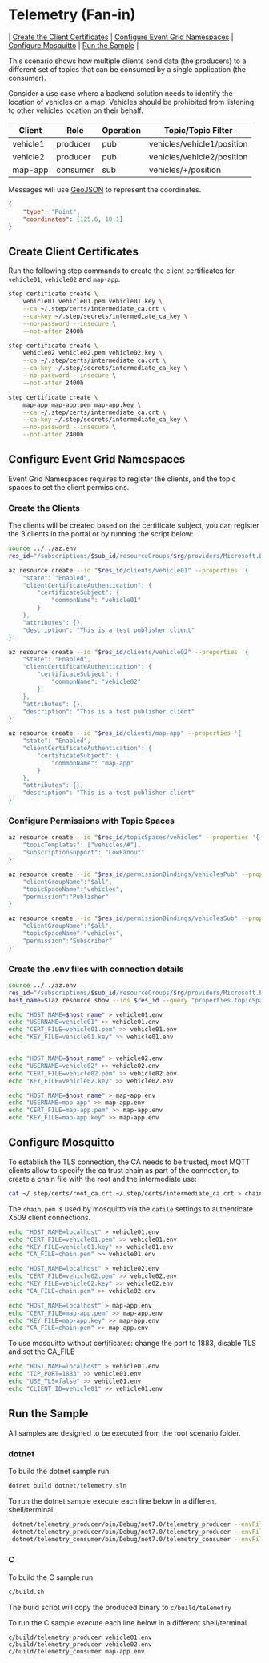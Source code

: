 # Telemetry (Fan-in)

| [Create the Client Certificates](#create-client-certificates) | [Configure Event Grid Namespaces](#configure-event-grid-namespaces) | [Configure Mosquitto](#configure-mosquitto) | [Run the Sample](#run-the-sample) |

This scenario shows how multiple clients send data (the producers) to a different set of topics that can be consumed by a single application (the consumer).

Consider a use case where a backend solution needs to identify the location of vehicles on a map. Vehicles should be prohibited from listening to other vehicles location on their behalf.

|Client|Role|Operation|Topic/Topic Filter|
|------|----|---------|------------------|
|vehicle1|producer|pub|vehicles/vehicle1/position|
|vehicle2|producer|pub|vehicles/vehicle2/position|
|map-app|consumer|sub|vehicles/+/position|

Messages will use [GeoJSON](https://geojson.org) to represent the coordinates.

```json
{
    "type": "Point",
    "coordinates": [125.6, 10.1]
}
```


## Create Client Certificates

Run the following step commands to create the client certificates for `vehicle01`, `vehicle02` and `map-app`.

```bash
step certificate create \
    vehicle01 vehicle01.pem vehicle01.key \
    --ca ~/.step/certs/intermediate_ca.crt \
    --ca-key ~/.step/secrets/intermediate_ca_key \
    --no-password --insecure \
    --not-after 2400h

step certificate create \
    vehicle02 vehicle02.pem vehicle02.key \
    --ca ~/.step/certs/intermediate_ca.crt \
    --ca-key ~/.step/secrets/intermediate_ca_key \
    --no-password --insecure \
    --not-after 2400h

step certificate create \
    map-app map-app.pem map-app.key \
    --ca ~/.step/certs/intermediate_ca.crt \
    --ca-key ~/.step/secrets/intermediate_ca_key \
    --no-password --insecure \
    --not-after 2400h

```

## Configure Event Grid Namespaces

Event Grid Namespaces requires to register the clients, and the topic spaces to set the client permissions. 

### Create the Clients

The clients will be created based on the certificate subject, you can register the 3 clients in the portal or by running the script below:

```bash
source ../../az.env
res_id="/subscriptions/$sub_id/resourceGroups/$rg/providers/Microsoft.EventGrid/namespaces/$name"

az resource create --id "$res_id/clients/vehicle01" --properties '{
    "state": "Enabled",
    "clientCertificateAuthentication": {
        "certificateSubject": {
            "commonName": "vehicle01"
        }
    },
    "attributes": {},
    "description": "This is a test publisher client"
}'

az resource create --id "$res_id/clients/vehicle02" --properties '{
    "state": "Enabled",
    "clientCertificateAuthentication": {
        "certificateSubject": {
            "commonName": "vehicle02"
        }
    },
    "attributes": {},
    "description": "This is a test publisher client"
}'

az resource create --id "$res_id/clients/map-app" --properties '{
    "state": "Enabled",
    "clientCertificateAuthentication": {
        "certificateSubject": {
            "commonName": "map-app"
        }
    },
    "attributes": {},
    "description": "This is a test publisher client"
}'

```

### Configure Permissions with Topic Spaces

```bash
az resource create --id "$res_id/topicSpaces/vehicles" --properties '{
    "topicTemplates": ["vehicles/#"],
    "subscriptionSupport": "LowFanout"
}'

az resource create --id "$res_id/permissionBindings/vehiclesPub" --properties '{
    "clientGroupName":"$all",
    "topicSpaceName":"vehicles",
    "permission":"Publisher"
}'

az resource create --id "$res_id/permissionBindings/vehiclesSub" --properties '{
    "clientGroupName":"$all",
    "topicSpaceName":"vehicles",
    "permission":"Subscriber"
}'
```

### Create the .env files with connection details

```bash
source ../../az.env
res_id="/subscriptions/$sub_id/resourceGroups/$rg/providers/Microsoft.EventGrid/namespaces/$name"
host_name=$(az resource show --ids $res_id --query "properties.topicSpacesConfiguration.hostname" -o tsv)

echo "HOST_NAME=$host_name" > vehicle01.env
echo "USERNAME=vehicle01" >> vehicle01.env
echo "CERT_FILE=vehicle01.pem" >> vehicle01.env
echo "KEY_FILE=vehicle01.key" >> vehicle01.env


echo "HOST_NAME=$host_name" > vehicle02.env
echo "USERNAME=vehicle02" >> vehicle02.env
echo "CERT_FILE=vehicle02.pem" >> vehicle02.env
echo "KEY_FILE=vehicle02.key" >> vehicle02.env

echo "HOST_NAME=$host_name" > map-app.env
echo "USERNAME=map-app" >> map-app.env
echo "CERT_FILE=map-app.pem" >> map-app.env
echo "KEY_FILE=map-app.key" >> map-app.env
```

## Configure Mosquitto 

To establish the TLS connection, the CA needs to be trusted, most MQTT clients allow to specify the ca trust chain as part of the connection, to create a chain file with the root and the intermediate use:

```bash
cat ~/.step/certs/root_ca.crt ~/.step/certs/intermediate_ca.crt > chain.pem
```
The `chain.pem` is used by mosquitto via the `cafile` settings to authenticate X509 client connections.

```bash
echo "HOST_NAME=localhost" > vehicle01.env
echo "CERT_FILE=vehicle01.pem" >> vehicle01.env
echo "KEY_FILE=vehicle01.key" >> vehicle01.env
echo "CA_FILE=chain.pem" >> vehicle01.env

echo "HOST_NAME=localhost" > vehicle02.env
echo "CERT_FILE=vehicle02.pem" >> vehicle02.env
echo "KEY_FILE=vehicle02.key" >> vehicle02.env
echo "CA_FILE=chain.pem" >> vehicle02.env

echo "HOST_NAME=localhost" > map-app.env
echo "CERT_FILE=map-app.pem" >> map-app.env
echo "KEY_FILE=map-app.key" >> map-app.env
echo "CA_FILE=chain.pem" >> map-app.env

```

To use mosquitto without certificates: change the port to 1883, disable TLS and set the CA_FILE

```bash
echo "HOST_NAME=localhost" > vehicle01.env
echo "TCP_PORT=1883" >> vehicle01.env
echo "USE_TLS=false" >> vehicle01.env
echo "CLIENT_ID=vehicle01" >> vehicle01.env
```

## Run the Sample

All samples are designed to be executed from the root scenario folder.

### dotnet

To build the dotnet sample run:

```bash
dotnet build dotnet/telemetry.sln 
```

To run the dotnet sample execute each line below in a different shell/terminal.

```bash
 dotnet/telemetry_producer/bin/Debug/net7.0/telemetry_producer --envFile=vehicle01.env
 dotnet/telemetry_producer/bin/Debug/net7.0/telemetry_producer --envFile=vehicle02.env
 dotnet/telemetry_consumer/bin/Debug/net7.0/telemetry_consumer --envFile=map-app.env
```

### C

To build the C sample run:

```bash
c/build.sh
```
The build script will copy the produced binary to `c/build/telemetry`

To run the C sample execute each line below in a different shell/terminal.

```
c/build/telemetry_producer vehicle01.env
c/build/telemetry_producer vehicle02.env
c/build/telemetry_consumer map-app.env

